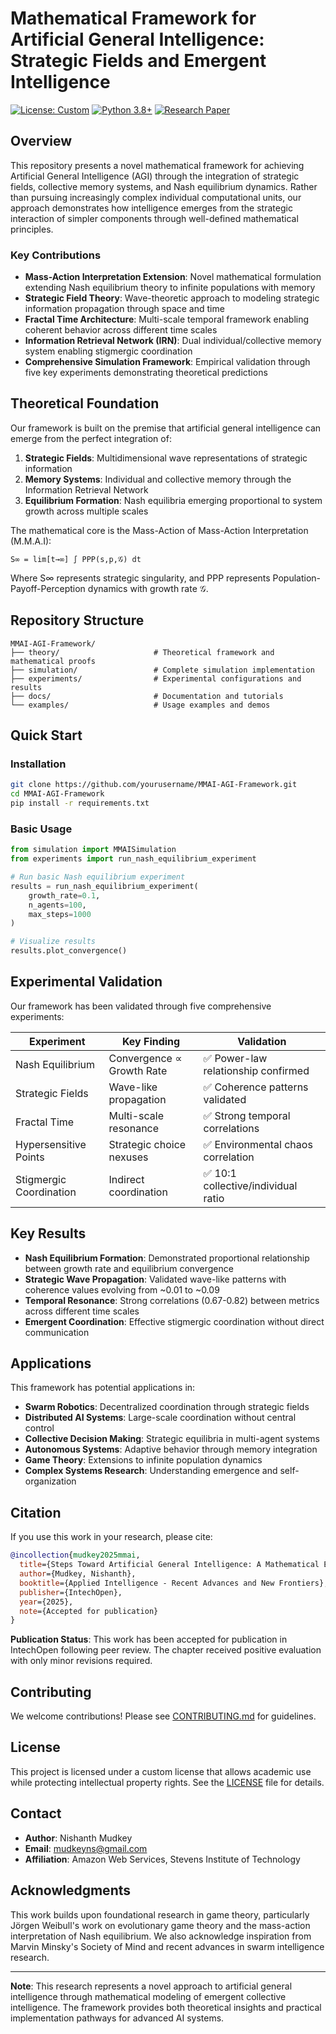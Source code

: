 # Mathematical Framework for Artificial General Intelligence: Strategic Fields and Emergent Intelligence

[![License: Custom](https://img.shields.io/badge/License-Custom-blue.svg)](LICENSE)
[![Python 3.8+](https://img.shields.io/badge/python-3.8+-blue.svg)](https://www.python.org/downloads/)
[![Research Paper](https://img.shields.io/badge/Paper-Available-green.svg)](theory/steps_towards_agi_full_paper.txt)

## Overview

This repository presents a novel mathematical framework for achieving Artificial General Intelligence (AGI) through the integration of strategic fields, collective memory systems, and Nash equilibrium dynamics. Rather than pursuing increasingly complex individual computational units, our approach demonstrates how intelligence emerges from the strategic interaction of simpler components through well-defined mathematical principles.

### Key Contributions

- **Mass-Action Interpretation Extension**: Novel mathematical formulation extending Nash equilibrium theory to infinite populations with memory
- **Strategic Field Theory**: Wave-theoretic approach to modeling strategic information propagation through space and time
- **Fractal Time Architecture**: Multi-scale temporal framework enabling coherent behavior across different time scales
- **Information Retrieval Network (IRN)**: Dual individual/collective memory system enabling stigmergic coordination
- **Comprehensive Simulation Framework**: Empirical validation through five key experiments demonstrating theoretical predictions

## Theoretical Foundation

Our framework is built on the premise that artificial general intelligence can emerge from the perfect integration of:

1. **Strategic Fields**: Multidimensional wave representations of strategic information
2. **Memory Systems**: Individual and collective memory through the Information Retrieval Network
3. **Equilibrium Formation**: Nash equilibria emerging proportional to system growth across multiple scales

The mathematical core is the Mass-Action of Mass-Action Interpretation (M.M.A.I):

```
S∞ = lim[t→∞] ∫ PPP(s,p,𝒢) dt
```

Where S∞ represents strategic singularity, and PPP represents Population-Payoff-Perception dynamics with growth rate 𝒢.

## Repository Structure

```
MMAI-AGI-Framework/
├── theory/                     # Theoretical framework and mathematical proofs
├── simulation/                 # Complete simulation implementation
├── experiments/                # Experimental configurations and results
├── docs/                       # Documentation and tutorials
└── examples/                   # Usage examples and demos
```

## Quick Start

### Installation

```bash
git clone https://github.com/yourusername/MMAI-AGI-Framework.git
cd MMAI-AGI-Framework
pip install -r requirements.txt
```

### Basic Usage

```python
from simulation import MMAISimulation
from experiments import run_nash_equilibrium_experiment

# Run basic Nash equilibrium experiment
results = run_nash_equilibrium_experiment(
    growth_rate=0.1,
    n_agents=100,
    max_steps=1000
)

# Visualize results
results.plot_convergence()
```

## Experimental Validation

Our framework has been validated through five comprehensive experiments:

| Experiment | Key Finding | Validation |
|------------|-------------|------------|
| Nash Equilibrium | Convergence ∝ Growth Rate | ✅ Power-law relationship confirmed |
| Strategic Fields | Wave-like propagation | ✅ Coherence patterns validated |
| Fractal Time | Multi-scale resonance | ✅ Strong temporal correlations |
| Hypersensitive Points | Strategic choice nexuses | ✅ Environmental chaos correlation |
| Stigmergic Coordination | Indirect coordination | ✅ 10:1 collective/individual ratio |

## Key Results

- **Nash Equilibrium Formation**: Demonstrated proportional relationship between growth rate and equilibrium convergence
- **Strategic Wave Propagation**: Validated wave-like patterns with coherence values evolving from ~0.01 to ~0.09
- **Temporal Resonance**: Strong correlations (0.67-0.82) between metrics across different time scales
- **Emergent Coordination**: Effective stigmergic coordination without direct communication

## Applications

This framework has potential applications in:

- **Swarm Robotics**: Decentralized coordination through strategic fields
- **Distributed AI Systems**: Large-scale coordination without central control
- **Collective Decision Making**: Strategic equilibria in multi-agent systems
- **Autonomous Systems**: Adaptive behavior through memory integration
- **Game Theory**: Extensions to infinite population dynamics
- **Complex Systems Research**: Understanding emergence and self-organization

## Citation

If you use this work in your research, please cite:

```bibtex
@incollection{mudkey2025mmai,
  title={Steps Toward Artificial General Intelligence: A Mathematical Encoding of Synthetic Intelligence},
  author={Mudkey, Nishanth},
  booktitle={Applied Intelligence - Recent Advances and New Frontiers},
  publisher={IntechOpen},
  year={2025},
  note={Accepted for publication}
}
```

**Publication Status**: This work has been accepted for publication in IntechOpen following peer review. The chapter received positive evaluation with only minor revisions required.

## Contributing

We welcome contributions! Please see [CONTRIBUTING.md](CONTRIBUTING.md) for guidelines.

## License

This project is licensed under a custom license that allows academic use while protecting intellectual property rights. See the [LICENSE](LICENSE) file for details.

## Contact

- **Author**: Nishanth Mudkey
- **Email**: mudkeyns@gmail.com
- **Affiliation**: Amazon Web Services, Stevens Institute of Technology

## Acknowledgments

This work builds upon foundational research in game theory, particularly Jörgen Weibull's work on evolutionary game theory and the mass-action interpretation of Nash equilibrium. We also acknowledge inspiration from Marvin Minsky's Society of Mind and recent advances in swarm intelligence research.

---

**Note**: This research represents a novel approach to artificial general intelligence through mathematical modeling of emergent collective intelligence. The framework provides both theoretical insights and practical implementation pathways for advanced AI systems.
